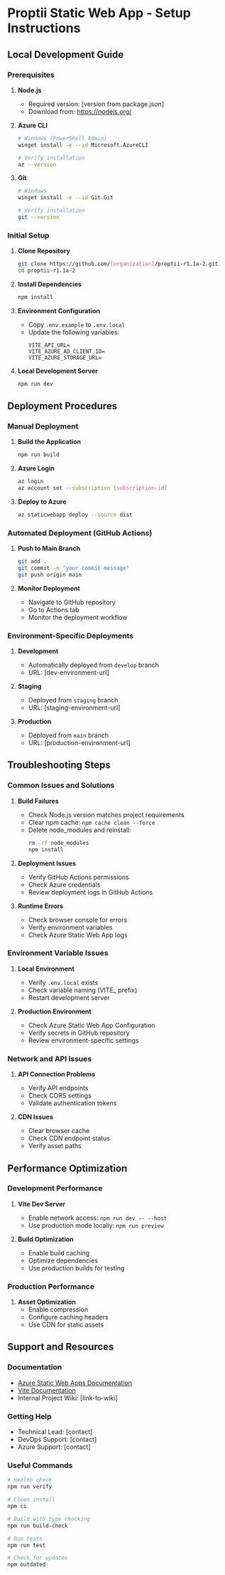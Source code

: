 # Proptii Static Web App - Setup Instructions

## Local Development Guide

### Prerequisites
1. **Node.js**
   - Required version: [version from package.json]
   - Download from: https://nodejs.org/

2. **Azure CLI**
   ```bash
   # Windows (PowerShell Admin)
   winget install -e --id Microsoft.AzureCLI
   
   # Verify installation
   az --version
   ```

3. **Git**
   ```bash
   # Windows
   winget install -e --id Git.Git
   
   # Verify installation
   git --version
   ```

### Initial Setup

1. **Clone Repository**
   ```bash
   git clone https://github.com/[organization]/proptii-r1.1a-2.git
   cd proptii-r1.1a-2
   ```

2. **Install Dependencies**
   ```bash
   npm install
   ```

3. **Environment Configuration**
   - Copy `.env.example` to `.env.local`
   - Update the following variables:
     ```
     VITE_API_URL=
     VITE_AZURE_AD_CLIENT_ID=
     VITE_AZURE_STORAGE_URL=
     ```

4. **Local Development Server**
   ```bash
   npm run dev
   ```

## Deployment Procedures

### Manual Deployment

1. **Build the Application**
   ```bash
   npm run build
   ```

2. **Azure Login**
   ```bash
   az login
   az account set --subscription [subscription-id]
   ```

3. **Deploy to Azure**
   ```bash
   az staticwebapp deploy --source dist
   ```

### Automated Deployment (GitHub Actions)

1. **Push to Main Branch**
   ```bash
   git add .
   git commit -m "your commit message"
   git push origin main
   ```

2. **Monitor Deployment**
   - Navigate to GitHub repository
   - Go to Actions tab
   - Monitor the deployment workflow

### Environment-Specific Deployments

1. **Development**
   - Automatically deployed from `develop` branch
   - URL: [dev-environment-url]

2. **Staging**
   - Deployed from `staging` branch
   - URL: [staging-environment-url]

3. **Production**
   - Deployed from `main` branch
   - URL: [production-environment-url]

## Troubleshooting Steps

### Common Issues and Solutions

1. **Build Failures**
   - Check Node.js version matches project requirements
   - Clear npm cache: `npm cache clean --force`
   - Delete node_modules and reinstall: 
     ```bash
     rm -rf node_modules
     npm install
     ```

2. **Deployment Issues**
   - Verify GitHub Actions permissions
   - Check Azure credentials
   - Review deployment logs in GitHub Actions

3. **Runtime Errors**
   - Check browser console for errors
   - Verify environment variables
   - Check Azure Static Web App logs

### Environment Variable Issues

1. **Local Environment**
   - Verify `.env.local` exists
   - Check variable naming (VITE_ prefix)
   - Restart development server

2. **Production Environment**
   - Check Azure Static Web App Configuration
   - Verify secrets in GitHub repository
   - Review environment-specific settings

### Network and API Issues

1. **API Connection Problems**
   - Verify API endpoints
   - Check CORS settings
   - Validate authentication tokens

2. **CDN Issues**
   - Clear browser cache
   - Check CDN endpoint status
   - Verify asset paths

## Performance Optimization

### Development Performance
1. **Vite Dev Server**
   - Enable network access: `npm run dev -- --host`
   - Use production mode locally: `npm run preview`

2. **Build Optimization**
   - Enable build caching
   - Optimize dependencies
   - Use production builds for testing

### Production Performance
1. **Asset Optimization**
   - Enable compression
   - Configure caching headers
   - Use CDN for static assets

## Support and Resources

### Documentation
- [Azure Static Web Apps Documentation](https://docs.microsoft.com/azure/static-web-apps)
- [Vite Documentation](https://vitejs.dev/)
- Internal Project Wiki: [link-to-wiki]

### Getting Help
- Technical Lead: [contact]
- DevOps Support: [contact]
- Azure Support: [contact]

### Useful Commands
```bash
# Health check
npm run verify

# Clean install
npm ci

# Build with type checking
npm run build-check

# Run tests
npm run test

# Check for updates
npm outdated
``` 